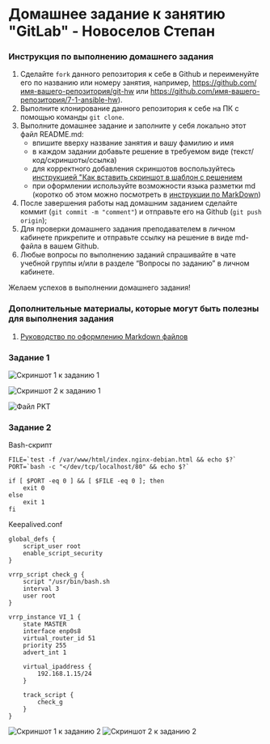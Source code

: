 # Домашнее задание к занятию "GitLab" - Новоселов Степан


### Инструкция по выполнению домашнего задания

   1. Сделайте `fork` данного репозитория к себе в Github и переименуйте его по названию или номеру занятия, например, https://github.com/имя-вашего-репозитория/git-hw или  https://github.com/имя-вашего-репозитория/7-1-ansible-hw).
   2. Выполните клонирование данного репозитория к себе на ПК с помощью команды `git clone`.
   3. Выполните домашнее задание и заполните у себя локально этот файл README.md:
      - впишите вверху название занятия и вашу фамилию и имя
      - в каждом задании добавьте решение в требуемом виде (текст/код/скриншоты/ссылка)
      - для корректного добавления скриншотов воспользуйтесь [инструкцией "Как вставить скриншот в шаблон с решением](https://github.com/netology-code/sys-pattern-homework/blob/main/screen-instruction.md)
      - при оформлении используйте возможности языка разметки md (коротко об этом можно посмотреть в [инструкции  по MarkDown](https://github.com/netology-code/sys-pattern-homework/blob/main/md-instruction.md))
   4. После завершения работы над домашним заданием сделайте коммит (`git commit -m "comment"`) и отправьте его на Github (`git push origin`);
   5. Для проверки домашнего задания преподавателем в личном кабинете прикрепите и отправьте ссылку на решение в виде md-файла в вашем Github.
   6. Любые вопросы по выполнению заданий спрашивайте в чате учебной группы и/или в разделе “Вопросы по заданию” в личном кабинете.
   
Желаем успехов в выполнении домашнего задания!
   
### Дополнительные материалы, которые могут быть полезны для выполнения задания

1. [Руководство по оформлению Markdown файлов](https://gist.github.com/Jekins/2bf2d0638163f1294637#Code)

### Задание 1

![Скриншот 1 к заданию 1](https://github.com/NewParadigma96/netology-git-8.02/blob/main/img/Castomization%20R1.png)

![Скриншот 2 к заданию 1](https://github.com/NewParadigma96/netology-git-8.02/blob/main/img/Castomization%20R2.png)

![Файл PKT](https://github.com/NewParadigma96/netology-git-8.02/blob/main/files/hsrp_advanced%20novoselov.pkt)
### Задание 2

Bash-скрипт
```
FILE=`test -f /var/www/html/index.nginx-debian.html && echo $?`
PORT=`bash -c "</dev/tcp/localhost/80" && echo $?`

if [ $PORT -eq 0 ] && [ $FILE -eq 0 ]; then
	exit 0
else
	exit 1
fi
```

Keepalived.conf
```
global_defs {
	script_user root
	enable_script_security
}

vrrp_script check_g {
	script "/usr/bin/bash.sh
	interval 3
	user root
}

vrrp_instance VI_1 {
	state MASTER
	interface enp0s8
	virtual_router_id 51
	priority 255
	advert_int 1

	virtual_ipaddress {
		192.168.1.15/24
	}

	track_script {
		check_g
	}
}
```

![Скриншот 1 к заданию 2](https://github.com/NewParadigma96/netology-git-8.02/blob/main/img/port%20refused.png)
![Скриншот 2 к заданию 2](https://github.com/NewParadigma96/netology-git-8.02/blob/main/img/the%20file%20is%20missing.png)
